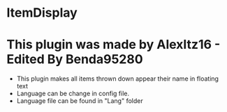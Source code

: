 # ItemDisplay

# This plugin was made by AlexItz16 - **Edited By Benda95280**

- This plugin makes all items thrown down appear their name in floating text
- Language can be change in config file.
- Language file can be found in "Lang" folder

